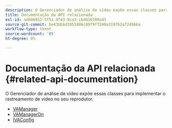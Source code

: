 ```yaml
---
description: O Gerenciador de análise de vídeo expõe essas classes para implementar o rastreamento de vídeo no seu reprodutor.
title: Documentação da API relacionada
exl-id: ad806952-5f51-4f43-8ca3-cbd416789a43
source-git-commit: be43bbbd1051886c8979ff590a3197b2a7249b6a
workflow-type: tm+mt
source-wordcount: '85'
ht-degree: 0%

---
```


# Documentação da API relacionada {#related-api-documentation}

O Gerenciador de análise de vídeo expõe essas classes para implementar o rastreamento de vídeo no seu reprodutor.

* [VAManager](https://help.adobe.com/en_US/primetime/api/reference_implementation/android/javadoc/com/adobe/primetime/reference/manager/VAManager.html)
* [VAManagerOn](https://help.adobe.com/en_US/primetime/api/reference_implementation/android/javadoc/com/adobe/primetime/reference/manager/VAManagerOn.html)
* [IVAConfig](https://help.adobe.com/en_US/primetime/api/reference_implementation/android/javadoc/com/adobe/primetime/reference/config/IVAConfig.html)
